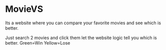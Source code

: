 # MovieVS
Its a website where you can compare your favorite movies and see which is better.

Just search 2 movies and click them let the website logic tell you which is better.
Green=Win Yellow=Lose
